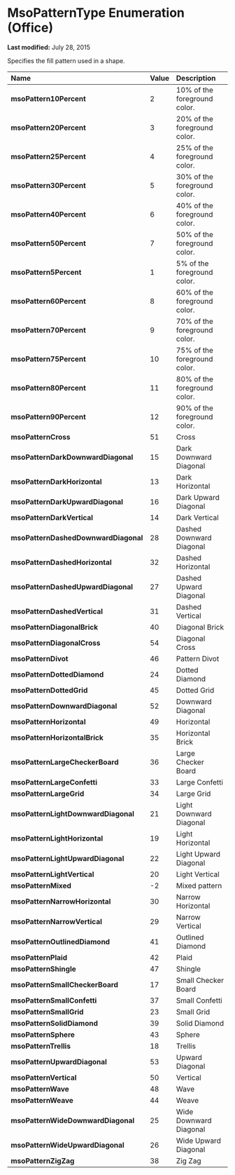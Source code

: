 
# MsoPatternType Enumeration (Office)

 **Last modified:** July 28, 2015

Specifies the fill pattern used in a shape.


|**Name**|**Value**|**Description**|
|:-----|:-----|:-----|
| **msoPattern10Percent**|2|10% of the foreground color.|
| **msoPattern20Percent**|3|20% of the foreground color.|
| **msoPattern25Percent**|4|25% of the foreground color.|
| **msoPattern30Percent**|5|30% of the foreground color.|
| **msoPattern40Percent**|6|40% of the foreground color.|
| **msoPattern50Percent**|7|50% of the foreground color.|
| **msoPattern5Percent**|1|5% of the foreground color.|
| **msoPattern60Percent**|8|60% of the foreground color.|
| **msoPattern70Percent**|9|70% of the foreground color.|
| **msoPattern75Percent**|10|75% of the foreground color.|
| **msoPattern80Percent**|11|80% of the foreground color.|
| **msoPattern90Percent**|12|90% of the foreground color.|
| **msoPatternCross**|51|Cross|
| **msoPatternDarkDownwardDiagonal**|15|Dark Downward Diagonal|
| **msoPatternDarkHorizontal**|13|Dark Horizontal|
| **msoPatternDarkUpwardDiagonal**|16|Dark Upward Diagonal|
| **msoPatternDarkVertical**|14|Dark Vertical|
| **msoPatternDashedDownwardDiagonal**|28|Dashed Downward Diagonal|
| **msoPatternDashedHorizontal**|32|Dashed Horizontal|
| **msoPatternDashedUpwardDiagonal**|27|Dashed Upward Diagonal|
| **msoPatternDashedVertical**|31|Dashed Vertical|
| **msoPatternDiagonalBrick**|40|Diagonal Brick|
| **msoPatternDiagonalCross**|54|Diagonal Cross|
| **msoPatternDivot**|46|Pattern Divot|
| **msoPatternDottedDiamond**|24|Dotted Diamond|
| **msoPatternDottedGrid**|45|Dotted Grid|
| **msoPatternDownwardDiagonal**|52|Downward Diagonal|
| **msoPatternHorizontal**|49|Horizontal|
| **msoPatternHorizontalBrick**|35|Horizontal Brick|
| **msoPatternLargeCheckerBoard**|36|Large Checker Board|
| **msoPatternLargeConfetti**|33|Large Confetti|
| **msoPatternLargeGrid**|34|Large Grid|
| **msoPatternLightDownwardDiagonal**|21|Light Downward Diagonal|
| **msoPatternLightHorizontal**|19|Light Horizontal|
| **msoPatternLightUpwardDiagonal**|22|Light Upward Diagonal|
| **msoPatternLightVertical**|20|Light Vertical|
| **msoPatternMixed**|-2|Mixed pattern|
| **msoPatternNarrowHorizontal**|30|Narrow Horizontal|
| **msoPatternNarrowVertical**|29|Narrow Vertical|
| **msoPatternOutlinedDiamond**|41|Outlined Diamond|
| **msoPatternPlaid**|42|Plaid|
| **msoPatternShingle**|47|Shingle|
| **msoPatternSmallCheckerBoard**|17|Small Checker Board|
| **msoPatternSmallConfetti**|37|Small Confetti|
| **msoPatternSmallGrid**|23|Small Grid|
| **msoPatternSolidDiamond**|39|Solid Diamond|
| **msoPatternSphere**|43|Sphere|
| **msoPatternTrellis**|18|Trellis|
| **msoPatternUpwardDiagonal**|53|Upward Diagonal|
| **msoPatternVertical**|50|Vertical|
| **msoPatternWave**|48|Wave|
| **msoPatternWeave**|44|Weave|
| **msoPatternWideDownwardDiagonal**|25|Wide Downward Diagonal|
| **msoPatternWideUpwardDiagonal**|26|Wide Upward Diagonal|
| **msoPatternZigZag**|38|Zig Zag|
